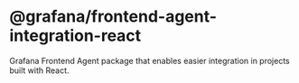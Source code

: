 # @grafana/frontend-agent-integration-react

Grafana Frontend Agent package that enables easier integration in projects built with React.
